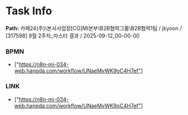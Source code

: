 # Task Info

**Path:** 카페24(주)\본사사업장\[CG]MI본부\B2B협력그룹\B2B협력1팀 / jkyoon / [317598] 9월 2주차_마스터 결과 / 2025-09-12_00-00-00

### BPMN
- ["https://n8n-mi-034-web.hanpda.com/workflow/UNaeMvWK9oC4H7ef"]

### LINK
- ["https://n8n-mi-034-web.hanpda.com/workflow/UNaeMvWK9oC4H7ef"]

